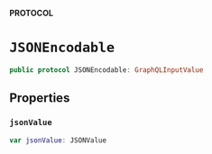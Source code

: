**PROTOCOL**

# `JSONEncodable`

```swift
public protocol JSONEncodable: GraphQLInputValue
```

## Properties
### `jsonValue`

```swift
var jsonValue: JSONValue
```
